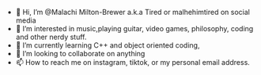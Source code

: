 - 👋 Hi, I’m @Malachi Milton-Brewer a.k.a Tired or malhehimtired on social media 
- 👀 I’m interested in music,playing guitar, video games, philosophy, coding and other nerdy stuff. 
- 🌱 I’m currently learning C++ and object oriented coding,
- 💞️ I’m looking to collaborate on anything 
- 📫 How to reach me on instagram, tiktok, or my personal email address.

